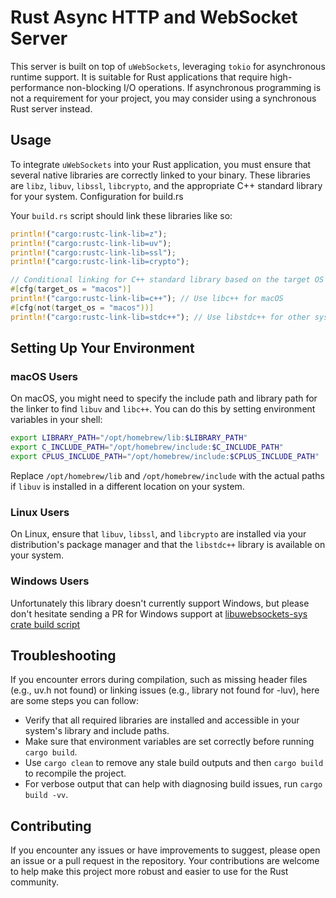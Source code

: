 # Rust Async HTTP and WebSocket Server

This server is built on top of `uWebSockets`, leveraging `tokio` for asynchronous runtime support. It is suitable for Rust applications that require high-performance non-blocking I/O operations. If asynchronous programming is not a requirement for your project, you may consider using a synchronous Rust server instead.


## Usage

To integrate `uWebSockets` into your Rust application, you must ensure that several native libraries are correctly linked to your binary. These libraries are `libz`, `libuv`, `libssl`, `libcrypto`, and the appropriate C++ standard library for your system.
Configuration for build.rs

Your `build.rs` script should link these libraries like so:

```rs
println!("cargo:rustc-link-lib=z");
println!("cargo:rustc-link-lib=uv");
println!("cargo:rustc-link-lib=ssl");
println!("cargo:rustc-link-lib=crypto");

// Conditional linking for C++ standard library based on the target OS
#[cfg(target_os = "macos")]
println!("cargo:rustc-link-lib=c++"); // Use libc++ for macOS
#[cfg(not(target_os = "macos"))]
println!("cargo:rustc-link-lib=stdc++"); // Use libstdc++ for other systems
```

## Setting Up Your Environment

### macOS Users

On macOS, you might need to specify the include path and library path for the linker to find `libuv` and `libc++`. You can do this by setting environment variables in your shell:

```sh
export LIBRARY_PATH="/opt/homebrew/lib:$LIBRARY_PATH"
export C_INCLUDE_PATH="/opt/homebrew/include:$C_INCLUDE_PATH"
export CPLUS_INCLUDE_PATH="/opt/homebrew/include:$CPLUS_INCLUDE_PATH"
```

Replace `/opt/homebrew/lib` and `/opt/homebrew/include` with the actual paths if `libuv` is installed in a different location on your system.


### Linux Users

On Linux, ensure that `libuv`, `libssl`, and `libcrypto` are installed via your distribution's package manager and that the `libstdc++` library is available on your system.


### Windows Users

Unfortunately this library doesn't currently support Windows, but please don't hesitate sending a PR for Windows support at [libuwebsockets-sys crate build script](https://github.com/GenrikhFetischev/libuwebsockets-sys/blob/main/build.rs#L13)


## Troubleshooting

If you encounter errors during compilation, such as missing header files (e.g., uv.h not found) or linking issues (e.g., library not found for -luv), here are some steps you can follow:

- Verify that all required libraries are installed and accessible in your system's library and include paths.
- Make sure that environment variables are set correctly before running `cargo build`.
- Use `cargo clean` to remove any stale build outputs and then `cargo build` to recompile the project.
- For verbose output that can help with diagnosing build issues, run `cargo build -vv`.

## Contributing

If you encounter any issues or have improvements to suggest, please open an issue or a pull request in the repository. Your contributions are welcome to help make this project more robust and easier to use for the Rust community.
